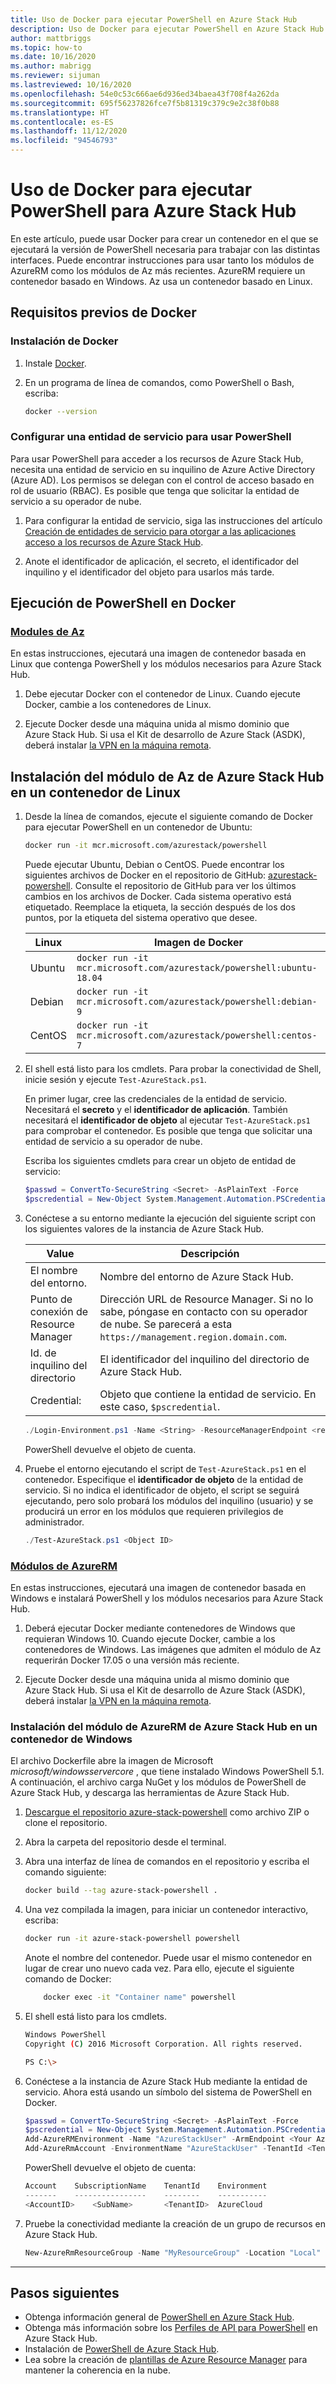 ```yaml
---
title: Uso de Docker para ejecutar PowerShell en Azure Stack Hub
description: Uso de Docker para ejecutar PowerShell en Azure Stack Hub
author: mattbriggs
ms.topic: how-to
ms.date: 10/16/2020
ms.author: mabrigg
ms.reviewer: sijuman
ms.lastreviewed: 10/16/2020
ms.openlocfilehash: 54e0c53c666ae6d936ed34baea43f708f4a262da
ms.sourcegitcommit: 695f56237826fce7f5b81319c379c9e2c38f0b88
ms.translationtype: HT
ms.contentlocale: es-ES
ms.lasthandoff: 11/12/2020
ms.locfileid: "94546793"
---
```

# <a name="use-docker-to-run-powershell-for-azure-stack-hub"></a>Uso de Docker para ejecutar PowerShell para Azure Stack Hub

En este artículo, puede usar Docker para crear un contenedor en el que se ejecutará la versión de PowerShell necesaria para trabajar con las distintas interfaces. Puede encontrar instrucciones para usar tanto los módulos de AzureRM como los módulos de Az más recientes. AzureRM requiere un contenedor basado en Windows. Az usa un contenedor basado en Linux.

## <a name="docker-prerequisites"></a>Requisitos previos de Docker

### <a name="install-docker"></a>Instalación de Docker

1. Instale [Docker](https://docs.docker.com/install/).

1. En un programa de línea de comandos, como PowerShell o Bash, escriba:

    ```bash
    docker --version
    ```

### <a name="set-up-a-service-principal-for-using-powershell"></a>Configurar una entidad de servicio para usar PowerShell

Para usar PowerShell para acceder a los recursos de Azure Stack Hub, necesita una entidad de servicio en su inquilino de Azure Active Directory (Azure AD). Los permisos se delegan con el control de acceso basado en rol de usuario (RBAC). Es posible que tenga que solicitar la entidad de servicio a su operador de nube.

1. Para configurar la entidad de servicio, siga las instrucciones del artículo [Creación de entidades de servicio para otorgar a las aplicaciones acceso a los recursos de Azure Stack Hub](../operator/azure-stack-create-service-principals.md?view=azs-2002).

2. Anote el identificador de aplicación, el secreto, el identificador del inquilino y el identificador del objeto para usarlos más tarde.

## <a name="run-powershell-in-docker"></a>Ejecución de PowerShell en Docker

### <a name="az-modules"></a>[Modules de Az](#tab/az)

En estas instrucciones, ejecutará una imagen de contenedor basada en Linux que contenga PowerShell y los módulos necesarios para Azure Stack Hub.

1. Debe ejecutar Docker con el contenedor de Linux. Cuando ejecute Docker, cambie a los contenedores de Linux.

1. Ejecute Docker desde una máquina unida al mismo dominio que Azure Stack Hub. Si usa el Kit de desarrollo de Azure Stack (ASDK), deberá instalar [la VPN en la máquina remota](azure-stack-connect-azure-stack.md#connect-to-azure-stack-hub-with-vpn).


## <a name="install-azure-stack-hub-az-module-on-a-linux-container"></a>Instalación del módulo de Az de Azure Stack Hub en un contenedor de Linux

1. Desde la línea de comandos, ejecute el siguiente comando de Docker para ejecutar PowerShell en un contenedor de Ubuntu:

    ```bash
    docker run -it mcr.microsoft.com/azurestack/powershell
    ```

    Puede ejecutar Ubuntu, Debian o CentOS. Puede encontrar los siguientes archivos de Docker en el repositorio de GitHub: [azurestack-powershell](https://github.com/Azure/azurestack-powershell). Consulte el repositorio de GitHub para ver los últimos cambios en los archivos de Docker. Cada sistema operativo está etiquetado. Reemplace la etiqueta, la sección después de los dos puntos, por la etiqueta del sistema operativo que desee.

    | Linux | Imagen de Docker |
    | --- | --- |
    | Ubuntu | `docker run -it mcr.microsoft.com/azurestack/powershell:ubuntu-18.04` |
    | Debian | `docker run -it mcr.microsoft.com/azurestack/powershell:debian-9` |
    | CentOS | `docker run -it mcr.microsoft.com/azurestack/powershell:centos-7` |

2. El shell está listo para los cmdlets. Para probar la conectividad de Shell, inicie sesión y ejecute `Test-AzureStack.ps1`.

    En primer lugar, cree las credenciales de la entidad de servicio. Necesitará el **secreto** y el **identificador de aplicación**. También necesitará el **identificador de objeto**  al ejecutar `Test-AzureStack.ps1` para comprobar el contenedor. Es posible que tenga que solicitar una entidad de servicio a su operador de nube.

    Escriba los siguientes cmdlets para crear un objeto de entidad de servicio:

    ```powershell  
    $passwd = ConvertTo-SecureString <Secret> -AsPlainText -Force
    $pscredential = New-Object System.Management.Automation.PSCredential('<ApplicationID>', $passwd)
    ```

5. Conéctese a su entorno mediante la ejecución del siguiente script con los siguientes valores de la instancia de Azure Stack Hub.

    | Value | Descripción |
    | --- | --- |
    | El nombre del entorno. | Nombre del entorno de Azure Stack Hub. |
    | Punto de conexión de Resource Manager | Dirección URL de Resource Manager. Si no lo sabe, póngase en contacto con su operador de nube. Se parecerá a esta `https://management.region.domain.com`. | 
    | Id. de inquilino del directorio | El identificador del inquilino del directorio de Azure Stack Hub. | 
    | Credential: | Objeto que contiene la entidad de servicio. En este caso, `$pscredential`.  |

    ```powershell
    ./Login-Environment.ps1 -Name <String> -ResourceManagerEndpoint <resource manager endpoint> -DirectoryTenantId <String> -Credential $pscredential
    ```

   PowerShell devuelve el objeto de cuenta.

7. Pruebe el entorno ejecutando el script de `Test-AzureStack.ps1` en el contenedor. Especifique el **identificador de objeto** de la entidad de servicio. Si no indica el identificador de objeto, el script se seguirá ejecutando, pero solo probará los módulos del inquilino (usuario) y se producirá un error en los módulos que requieren privilegios de administrador.

    ```powershell  
    ./Test-AzureStack.ps1 <Object ID>
    ```

### <a name="azurerm-modules"></a>[Módulos de AzureRM](#tab/rm)

En estas instrucciones, ejecutará una imagen de contenedor basada en Windows e instalará PowerShell y los módulos necesarios para Azure Stack Hub.

1. Deberá ejecutar Docker mediante contenedores de Windows que requieran Windows 10. Cuando ejecute Docker, cambie a los contenedores de Windows. Las imágenes que admiten el módulo de Az requerirán Docker 17.05 o una versión más reciente.

1. Ejecute Docker desde una máquina unida al mismo dominio que Azure Stack Hub. Si usa el Kit de desarrollo de Azure Stack (ASDK), deberá instalar [la VPN en la máquina remota](azure-stack-connect-azure-stack.md#connect-to-azure-stack-hub-with-vpn).

### <a name="install-azure-stack-hub-azurerm-module-on-a-windows-container"></a>Instalación del módulo de AzureRM de Azure Stack Hub en un contenedor de Windows

El archivo Dockerfile abre la imagen de Microsoft *microsoft/windowsservercore* , que tiene instalado Windows PowerShell 5.1. A continuación, el archivo carga NuGet y los módulos de PowerShell de Azure Stack Hub, y descarga las herramientas de Azure Stack Hub.

1. [Descargue el repositorio azure-stack-powershell](https://github.com/Azure-Samples/azure-stack-hub-powershell-in-docker.git) como archivo ZIP o clone el repositorio.

2. Abra la carpeta del repositorio desde el terminal.

3. Abra una interfaz de línea de comandos en el repositorio y escriba el comando siguiente:

    ```bash  
    docker build --tag azure-stack-powershell .
    ```

4. Una vez compilada la imagen, para iniciar un contenedor interactivo, escriba:

    ```bash  
    docker run -it azure-stack-powershell powershell
    ```

    Anote el nombre del contenedor. Puede usar el mismo contenedor en lugar de crear uno nuevo cada vez. Para ello, ejecute el siguiente comando de Docker:

    ```bash  
        docker exec -it "Container name" powershell
    ```

5. El shell está listo para los cmdlets.

    ```bash
    Windows PowerShell
    Copyright (C) 2016 Microsoft Corporation. All rights reserved.

    PS C:\>
    ```

6. Conéctese a la instancia de Azure Stack Hub mediante la entidad de servicio. Ahora está usando un símbolo del sistema de PowerShell en Docker. 

    ```powershell
    $passwd = ConvertTo-SecureString <Secret> -AsPlainText -Force
    $pscredential = New-Object System.Management.Automation.PSCredential('<ApplicationID>', $passwd)
    Add-AzureRMEnvironment -Name "AzureStackUser" -ArmEndpoint <Your Azure Resource Manager endoint>
    Add-AzureRmAccount -EnvironmentName "AzureStackUser" -TenantId <TenantID> -ServicePrincipal -Credential $pscredential
    ```

   PowerShell devuelve el objeto de cuenta:

    ```powershell  
    Account    SubscriptionName    TenantId    Environment
    -------    ----------------    --------    -----------
    <AccountID>    <SubName>       <TenantID>  AzureCloud
    ```

7. Pruebe la conectividad mediante la creación de un grupo de recursos en Azure Stack Hub.

    ```powershell  
    New-AzureRmResourceGroup -Name "MyResourceGroup" -Location "Local"
    ```

---

## <a name="next-steps"></a>Pasos siguientes

- Obtenga información general de [PowerShell en Azure Stack Hub](azure-stack-powershell-overview.md).
- Obtenga más información sobre los [Perfiles de API para PowerShell](azure-stack-version-profiles.md) en Azure Stack Hub.
- Instalación de [PowerShell de Azure Stack Hub](../operator/azure-stack-powershell-install.md).
- Lea sobre la creación de [plantillas de Azure Resource Manager](azure-stack-develop-templates.md) para mantener la coherencia en la nube.
